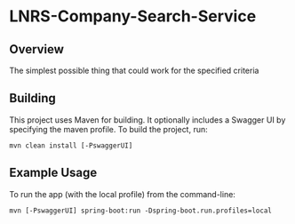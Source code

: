# LNRS-Company-Search-Service

## Overview
The simplest possible thing that could work for the specified criteria

## Building
This project uses Maven for building. It optionally includes a Swagger UI by specifying the maven profile. To build the project, run:

```
mvn clean install [-PswaggerUI]
```

## Example Usage

To run the app (with the local profile) from the command-line:

```
mvn [-PswaggerUI] spring-boot:run -Dspring-boot.run.profiles=local
```
